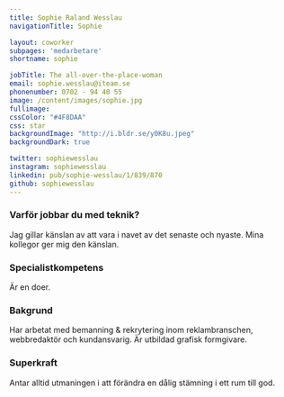 ```yaml
---
title: Sophie Raland Wesslau
navigationTitle: Sophie

layout: coworker
subpages: 'medarbetare'
shortname: sophie

jobTitle: The all-over-the-place-woman
email: sophie.wesslau@iteam.se
phonenumber: 0702 - 94 40 55
image: /content/images/sophie.jpg
fullimage:
cssColor: "#4F8DAA"
css: star
backgroundImage: "http://i.bldr.se/y0K8u.jpeg"
backgroundDark: true

twitter: sophiewesslau
instagram: sophiewesslau
linkedin: pub/sophie-wesslau/1/839/870
github: sophiewesslau
---
```


### Varför jobbar du med teknik?
Jag gillar känslan av att vara i navet av det senaste och nyaste. Mina kollegor ger mig den känslan.

### Specialistkompetens
Är en doer.

### Bakgrund
Har arbetat med bemanning & rekrytering inom reklambranschen, webbredaktör och kundansvarig. Är utbildad grafisk formgivare.

### Superkraft
Antar alltid utmaningen i att förändra en dålig stämning i ett rum till god.